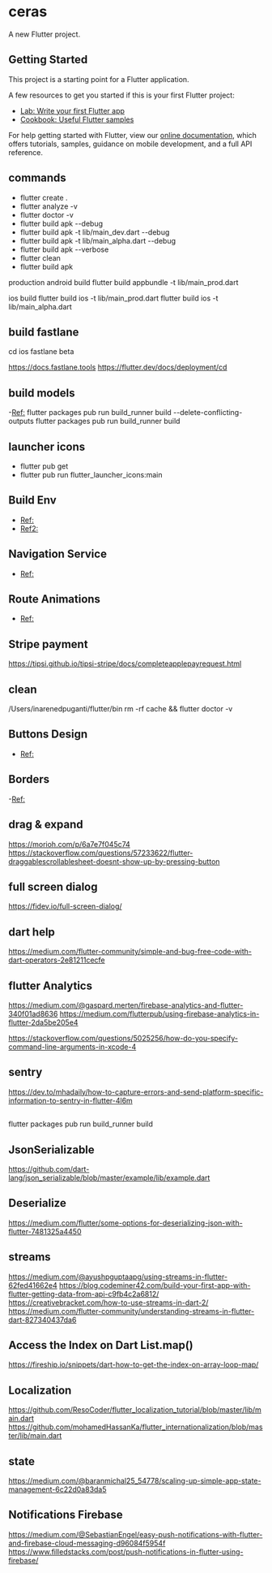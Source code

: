 # ceras

A new Flutter project.

## Getting Started

This project is a starting point for a Flutter application.

A few resources to get you started if this is your first Flutter project:

- [Lab: Write your first Flutter app](https://flutter.dev/docs/get-started/codelab)
- [Cookbook: Useful Flutter samples](https://flutter.dev/docs/cookbook)

For help getting started with Flutter, view our
[online documentation](https://flutter.dev/docs), which offers tutorials,
samples, guidance on mobile development, and a full API reference.

## commands

- flutter create .
- flutter analyze -v
- flutter doctor -v
- flutter build apk --debug
- flutter build apk -t lib/main_dev.dart --debug
- flutter build apk -t lib/main_alpha.dart --debug
- flutter build apk --verbose
- flutter clean
- flutter build apk

production android build
flutter build appbundle -t lib/main_prod.dart

ios build
flutter build ios -t lib/main_prod.dart
flutter build ios -t lib/main_alpha.dart

<!-- https://www.youtube.com/watch?v=FdgDgcrDeNI -->
<!-- ref: https://kobiton.com/topics/develop-deploy-and-test-flutter-apps/ -->

## build fastlane

cd ios
fastlane beta

https://docs.fastlane.tools
https://flutter.dev/docs/deployment/cd

## build models

-[Ref:](https://flutter-academy.com/work-with-json-in-flutter-part-2-json-serializable/)
flutter packages pub run build_runner build --delete-conflicting-outputs
flutter packages pub run build_runner build

## launcher icons

- flutter pub get
- flutter pub run flutter_launcher_icons:main

## Build Env

- [Ref:](https://stackoverflow.com/questions/47438564/how-do-i-build-different-versions-of-my-flutter-app-for-qa-dev-prod)
- [Ref2:](https://medium.com/@LohaniDamodar/flutter-separating-build-environment-with-multiple-firebase-environment-92e40e26d275)

## Navigation Service

- [Ref:](https://github.com/FilledStacks/flutter-tutorials/tree/f5b09c7d75ad060e3e6199064ca810e65e751de4/025-navigation-service)

## Route Animations

- [Ref:](https://medium.com/flutter-community/everything-you-need-to-know-about-flutter-page-route-transition-9ef5c1b32823)

## Stripe payment

https://tipsi.github.io/tipsi-stripe/docs/completeapplepayrequest.html

## clean

/Users/inarenedpuganti/flutter/bin
rm -rf cache && flutter doctor -v

## Buttons Design

- [Ref:](https://stackoverflow.com/questions/49442247/round-button-with-text-and-icon-in-flutter)

## Borders

-[Ref:](https://stackoverflow.com/questions/50756745/custom-card-shape-flutter-sdk)

## drag & expand

https://morioh.com/p/6a7e7f045c74
https://stackoverflow.com/questions/57233622/flutter-draggablescrollablesheet-doesnt-show-up-by-pressing-button

## full screen dialog

https://fidev.io/full-screen-dialog/

## dart help

https://medium.com/flutter-community/simple-and-bug-free-code-with-dart-operators-2e81211cecfe

## flutter Analytics

https://medium.com/@gaspard.merten/firebase-analytics-and-flutter-340f01ad8636
https://medium.com/flutterpub/using-firebase-analytics-in-flutter-2da5be205e4

https://stackoverflow.com/questions/5025256/how-do-you-specify-command-line-arguments-in-xcode-4

## sentry

https://dev.to/mhadaily/how-to-capture-errors-and-send-platform-specific-information-to-sentry-in-flutter-4l6m

##

flutter packages pub run build_runner build

## JsonSerializable

https://github.com/dart-lang/json_serializable/blob/master/example/lib/example.dart

## Deserialize

https://medium.com/flutter/some-options-for-deserializing-json-with-flutter-7481325a4450

## streams

https://medium.com/@ayushpguptaapg/using-streams-in-flutter-62fed41662e4
https://blog.codeminer42.com/build-your-first-app-with-flutter-getting-data-from-api-c9fb4c2a6812/
https://creativebracket.com/how-to-use-streams-in-dart-2/
https://medium.com/flutter-community/understanding-streams-in-flutter-dart-827340437da6

## Access the Index on Dart List.map()

https://fireship.io/snippets/dart-how-to-get-the-index-on-array-loop-map/

## Localization

https://github.com/ResoCoder/flutter_localization_tutorial/blob/master/lib/main.dart
https://github.com/mohamedHassanKa/flutter_internationalization/blob/master/lib/main.dart

## state

https://medium.com/@baranmichal25_54778/scaling-up-simple-app-state-management-6c22d0a83da5

## Notifications Firebase

https://medium.com/@SebastianEngel/easy-push-notifications-with-flutter-and-firebase-cloud-messaging-d96084f5954f
https://www.filledstacks.com/post/push-notifications-in-flutter-using-firebase/
